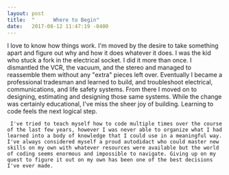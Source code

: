 ```yaml
---
layout: post
title:  "      Where to Begin"
date:   2017-08-12 11:47:19 -0400
---
```


   I love to know how things work. I'm moved by the desire to take something apart and figure out why and how it does whatever it does.   I was the kid who stuck a fork in the electrical socket. I did it more than once. I dismantled the VCR, the vacuum, and the stereo and managed to reassemble them without any "extra" pieces left over. Eventually I became a professional tradesman and learned to build, and troubleshoot electrical, communications, and life safety systems. From there I moved on to designing, estimating and designing those same systems. While the change was certainly educational, I've miss the sheer joy of building. Learning to code feels the next logical step.

     I've tried to teach myself how to code multiple times over the course of the last few years, however I was never able to organize what I had learned into a body of knowledge that I could use in a meaningful way. I've always considered myself a proud autodidact who could master new skills on my own with whatever resources were available but the world of coding seems enormous and impossible to navigate. Giving up on my quest to figure it out on my own has been one of the best decisions I've ever made.
